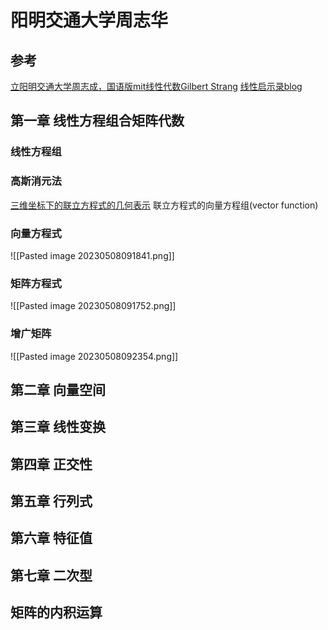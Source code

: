 # 阳明交通大学周志华
## 参考
[立阳明交通大学周志成，国语版mit线性代数Gilbert Strang](https://www.bilibili.com/video/BV1c14y177A6/?spm_id_from=333.788&vd_source=b92112731015c20054034d26c9ad8a67)
[线性启示录blog](https://ccjou.wordpress.com/2013/02/20/%E9%AB%98%E6%96%AF%E6%B6%88%E5%8E%BB%E6%B3%95/)

## 第一章 线性方程组合矩阵代数 
### 线性方程组
### 高斯消元法
   [三维坐标下的联立方程式的几何表示](https://www.bilibili.com/video/BV1c14y177A6?t=281.2)
	 联立方程式的向量方程组(vector function)
###  向量方程式
   ![[Pasted image 20230508091841.png]]
###  矩阵方程式
   ![[Pasted image 20230508091752.png]]
### 增广矩阵
   ![[Pasted image 20230508092354.png]]
   
## 第二章 向量空间
## 第三章 线性变换
## 第四章 正交性
## 第五章 行列式
## 第六章 特征值
## 第七章 二次型
## 矩阵的内积运算
